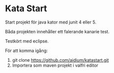 # Kata Start

Start projekt för java kator med junit 4 eller 5.

Båda projekten innehåller ett falerande kanarie test.

Testkört med eclipse.

För att komma igång:
1. git clone https://github.com/aidium/katastart.git
1. Importera som maven projekt i valfri editor
